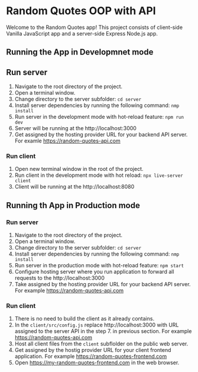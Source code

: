 # Random Quotes OOP with API

Welcome to the Random Quotes app!
This project consists of client-side Vanilla JavaScript app and a server-side Express Node.js app.

## Running the App in Developmnet mode

## Run server

1. Navigate to the root directory of the project.
1. Open a terminal window.
1. Change directory to the server subfolder:
   `cd server`
1. Install server dependencies by running the following command:
   `nmp install`
1. Run server in the development mode with hot-reload feature:
   `npm run dev`
1. Server will be running at the http://localhost:3000
1. Get assigned by the hosting provider URL for your backend API server.
   For examle https://random-quotes-api.com

### Run client

1. Open new terminal window in the root of the project.
1. Run client in the development mode with hot reload:
   `npx live-server client`
1. Client will be running at the http://localhost:8080

## Running th App in Production mode

### Run server

1. Navigate to the root directory of the project.
1. Open a terminal window.
1. Change directory to the server subfolder:
   `cd server`
1. Install server dependencies by running the following command:
   `nmp install`
1. Run server in the production mode with hot-reload feature:
   `npm start`
1. Configure hosting server where you run application to forward all requests to the
   http://localhost:3000
1. Take assigned by the hosting provider URL for your backend API server.
   For example https://random-quotes-api.com

### Run client

1. There is no need to build the client as it already contains.
1. In the `client/src/config.js` replace http://localhost:3000 with URL assigned to the server API in the step 7. in previous section. For example https://random-quotes-api.com
1. Host all client files from the `client` subflolder on the public web server.
1. Get assigned by the hostig provider URL for your client frontend application.
   For example https://random-quotes-frontend.com
1. Open https://my-random-quotes-frontend.com in the web browser.

